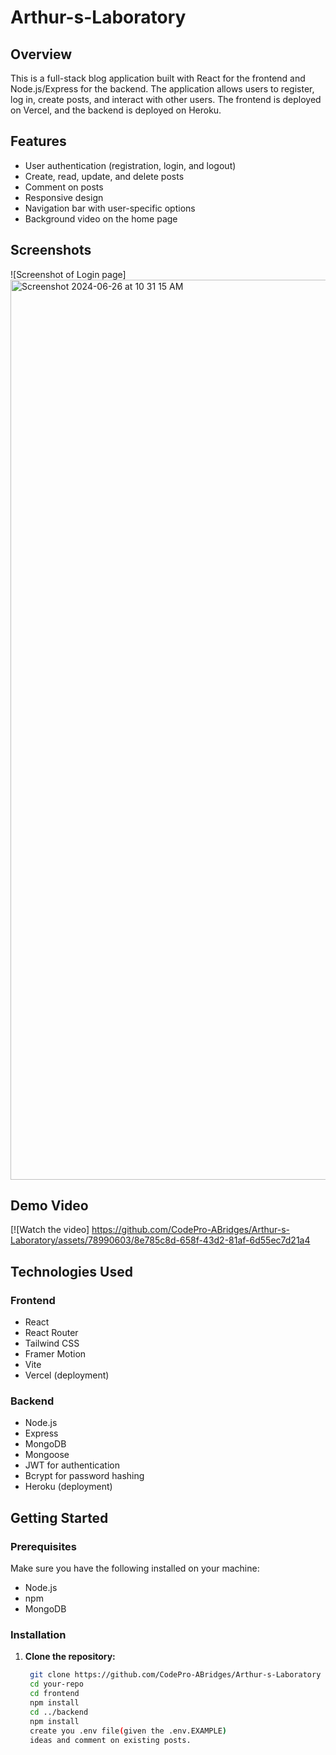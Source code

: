 # Arthur-s-Laboratory

## Overview

This is a full-stack blog application built with React for the frontend and Node.js/Express for the backend. The application allows users to register, log in, create posts, and interact with other users. The frontend is deployed on Vercel, and the backend is deployed on Heroku.

## Features

- User authentication (registration, login, and logout)
- Create, read, update, and delete posts
- Comment on posts
- Responsive design
- Navigation bar with user-specific options
- Background video on the home page

## Screenshots

![Screenshot of Login page]<img width="1440" alt="Screenshot 2024-06-26 at 10 31 15 AM" src="https://github.com/CodePro-ABridges/Arthur-s-Laboratory/assets/78990603/0ab74b71-6ceb-4e52-9803-37eb3018d2c6">

## Demo Video

[![Watch the video]
https://github.com/CodePro-ABridges/Arthur-s-Laboratory/assets/78990603/8e785c8d-658f-43d2-81af-6d55ec7d21a4

## Technologies Used

### Frontend

- React
- React Router
- Tailwind CSS
- Framer Motion
- Vite
- Vercel (deployment)

### Backend

- Node.js
- Express
- MongoDB
- Mongoose
- JWT for authentication
- Bcrypt for password hashing
- Heroku (deployment)

## Getting Started

### Prerequisites

Make sure you have the following installed on your machine:

- Node.js
- npm
- MongoDB

### Installation

1. **Clone the repository:**

   ```sh
    git clone https://github.com/CodePro-ABridges/Arthur-s-Laboratory
    cd your-repo
    cd frontend
    npm install
    cd ../backend
    npm install
    create you .env file(given the .env.EXAMPLE)
    ideas and comment on existing posts.
   ```
